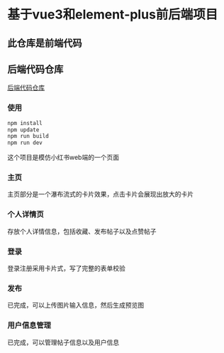 # 基于vue3和element-plus前后端项目

## 此仓库是前端代码

## 后端代码仓库
[后端代码仓库](https://github.com/xishandong/Django_Server_redbook)

### 使用

``` bash
npm install
npm update
npm run build
npm run dev
```

这个项目是模仿小红书web端的一个页面

### 主页

主页部分是一个瀑布流式的卡片效果，点击卡片会展现出放大的卡片

### 个人详情页

存放个人详情信息，包括收藏、发布帖子以及点赞帖子

### 登录

登录注册采用卡片式，写了完整的表单校验

### 发布

已完成，可以上传图片输入信息，然后生成预览图

### 用户信息管理

已完成，可以管理帖子信息以及用户信息